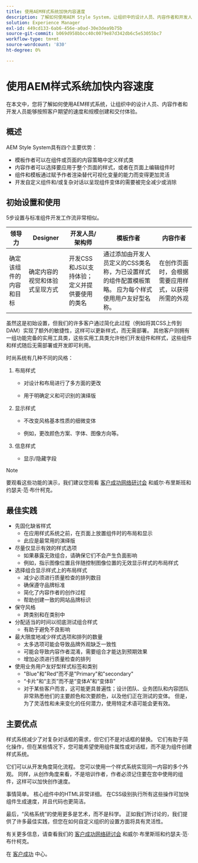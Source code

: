 ```yaml
---
title: 使用AEM样式系统加快内容速度
description: 了解如何使用AEM Style System，让组织中的设计人员、内容作者和开发人员能够按照客户期望的速度和规模创建和交付体验。
solution: Experience Manager
exl-id: 449cd133-6ab6-456e-a0ad-30e3dea9b75b
source-git-commit: b069d958bbcc40c0079e87d342db6c5e53055bc7
workflow-type: tm+mt
source-wordcount: '830'
ht-degree: 0%

---
```


# 使用AEM样式系统加快内容速度

在本文中，您将了解如何使用AEM样式系统，让组织中的设计人员、内容作者和开发人员能够按照客户期望的速度和规模创建和交付体验。

## 概述

AEM Style System具有四个主要优势：

* 模板作者可以在组件或页面的内容策略中定义样式类
* 内容作者可以选择要应用于整个页面的样式，或者在页面上编辑组件时
* 组件和模板通过赋予作者渲染替代可视化变量的能力而变得更加灵活
* 开发自定义组件和/或复杂对话以呈现组件变体的需要被完全减少或消除

## 初始设置和使用

5步设置与标准组件开发工作流非常相似。

| **领导力** | **Designer** | **开发人员/架构师** | **模板作者** | **内容作者** |
| --- | --- | --- | --- | --- |
| 确定该组件的内容和目标 | 确定内容的视觉和体验式呈现方式 | 开发CSS和JS以支持体验；定义并提供要使用的类名 | 通过添加由开发人员定义的CSS类名称，为已设置样式的组件配置模板策略。 应为每个样式使用用户友好型名称。 | 在创作页面时，会根据需要应用样式，以获得所需的外观 |

虽然这是初始设置，但我们的许多客户通过简化此过程（例如将其CSS上传到DAM）实现了额外的敏捷性，这样可以更新样式，而无需部署。 其他客户则拥有一组功能完备的实用工具类，这些实用工具类允许他们开发组件和样式，这些组件和样式随后无需部署或开发即可利用。

时尚系统有几种不同的风格：

1. 布局样式

   * 对设计和布局进行了多方面的更改

   * 用于明确定义和可识别的演绎版

1. 显示样式
   * 不改变风格基本性质的细微变体

   * 例如，更改颜色方案、字体、图像方向等。

1. 信息样式

   * 显示/隐藏字段

>[!NOTE]
>
>要观看这些功能的演示，我们建议您观看 [客户成功网络研讨会](https://adobecustomersuccess.adobeconnect.com/pob610c9mffjmp4/) 和威尔·布里斯班和约瑟夫·范·布什柯克。

## 最佳实践

* 先固化缺省样式
   * 在应用样式系统之前，在页面上放置组件时的布局和显示
   * 此应是最常用的演绎版
* 尽量仅显示有效的样式选项
   * 如果暴露无效组合，请确保它们不会产生负面影响
   * 例如，指示图像位置且伴随控制图像位置的无效显示样式的布局样式
* 选择组合显示样式上的布局样式
   * 减少必须进行质量检查的排列数目
   * 确保遵守品牌标准
   * 简化了内容作者的创作过程
   * 帮助创建一致的网站品牌标识
* 保守风格
   * 跨类别和在类别中
* 分配适当的时间以彻底测试组合样式
   * 有助于避免不良影响
* 最大限度地减少样式选项和排列的数量
   * 太多选项可能会导致品牌外观缺乏一致性
   * 可能会导致内容作者混淆，需要组合才能达到预期效果
   * 增加必须进行质量检查的排列
* 使用业务用户友好型样式标签和类别
   * &quot;Blue&quot;和&quot;Red&quot;而不是&quot;Primary&quot;和&quot;secondary&quot;
   * “卡片”和“主页”而不是“变体A”和“变体B”
   * 对于某些客户而言，这可能更具普遍性；设计团队、业务团队和内容团队非常熟悉他们的主要颜色和次要颜色，以及他们正在测试的变体。 但是，为了灵活性和未来变化的任何潜力，使用特定术语可能会更有效。

## 主要优点

样式系统减少了对复杂对话框的需求，但它们不是对话框的替换。 它们有助于简化操作，但在某些情况下，您可能希望使用组件属性或对话框，而不是为组件创建样式系统。

它们可以从开发角度简化流程。 您可以使用一个样式系统实现同一内容的多个外观。 同样，从创作角度来看，不是培训作者，作者必须记住要在宫中使用的组件，这样可以加快创作速度。

事情简单。 核心组件中的HTML非常详细。 在CSS级别执行所有这些操作可加快组件生成速度，并且代码也更简洁。

最后，“风格系统”的使用更多是艺术，而不是科学。 正如我们所讨论的，我们提供了许多最佳实践，但您在如何自定义组织的设置方面将具有灵活性。

有关更多信息，请查看我们的 [客户成功网络研讨会](https://adobecustomersuccess.adobeconnect.com/pob610c9mffjmp4/) 和威尔·布里斯班和约瑟夫·范·布什柯克。

在 [客户成功](https://experienceleague.adobe.com/docs/customer-success/customer-success/overview.html) 中心。
